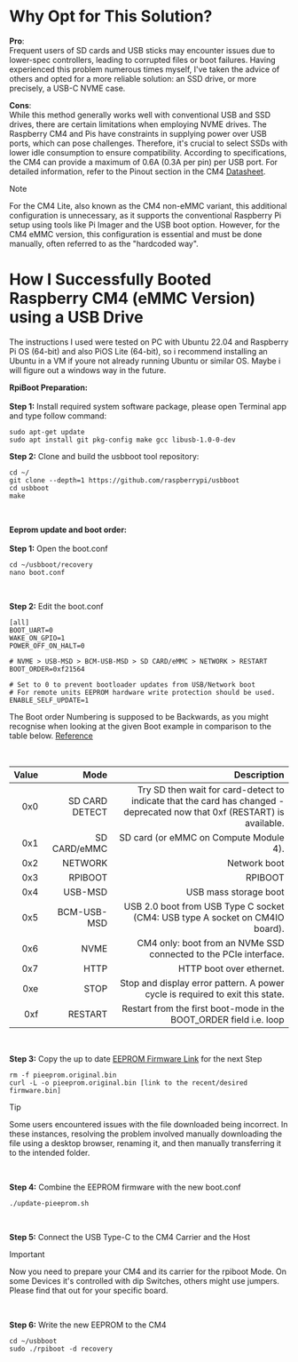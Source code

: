 # Why Opt for This Solution?
**Pro**:<br>
Frequent users of SD cards and USB sticks may encounter issues due to lower-spec controllers, leading to corrupted files or boot failures. Having experienced this problem numerous times myself, I've taken the advice of others and opted for a more reliable solution: an SSD drive, or more precisely, a USB-C NVME case.

**Cons**:<br>
While this method generally works well with conventional USB and SSD drives, there are certain limitations when employing NVME drives. The Raspberry CM4 and Pis have constraints in supplying power over USB ports, which can pose challenges. Therefore, it's crucial to select SSDs with lower idle consumption to ensure compatibility. According to specifications, the CM4 can provide a maximum of 0.6A (0.3A per pin) per USB port. For detailed information, refer to the Pinout section in the CM4 [Datasheet](https://datasheets.raspberrypi.com/cm4/cm4-datasheet.pdf).

>[!NOTE] 
>For the CM4 Lite, also known as the CM4 non-eMMC variant, this additional configuration is unnecessary, as it supports the conventional Raspberry Pi setup using tools like Pi Imager and the USB boot option. However, for the CM4 eMMC version, this configuration is essential and must be done manually, often referred to as the "hardcoded way".


# How I Successfully Booted Raspberry CM4 (eMMC Version) using a USB Drive
The instructions I used were tested on PC with Ubuntu 22.04 and Raspberry Pi OS (64-bit) and also PiOS Lite (64-bit), so i recommend installing an Ubuntu in a VM if youre not already running Ubuntu or similar OS. Maybe i will figure out a windows way in the future.

**RpiBoot Preparation:**<br><br>
**Step 1:** Install required system software package, please open Terminal app and type follow command:
```
sudo apt-get update
sudo apt install git pkg-config make gcc libusb-1.0-0-dev
```

**Step 2:** Clone and build the usbboot tool repository:
```
cd ~/
git clone --depth=1 https://github.com/raspberrypi/usbboot
cd usbboot
make
```
<br>

**Eeprom update and boot order:**<br><br>
**Step 1:** Open the boot.conf
```
cd ~/usbboot/recovery
nano boot.conf
```
<br>

**Step 2:** Edit the boot.conf
```
[all]
BOOT_UART=0
WAKE_ON_GPIO=1
POWER_OFF_ON_HALT=0
 
# NVME > USB-MSD > BCM-USB-MSD > SD CARD/eMMC > NETWORK > RESTART
BOOT_ORDER=0xf21564
 
# Set to 0 to prevent bootloader updates from USB/Network boot
# For remote units EEPROM hardware write protection should be used.
ENABLE_SELF_UPDATE=1
```
The Boot order Numbering is supposed to be Backwards, as you might recognise when looking at the given Boot example in comparison to the table below. [Reference](https://www.raspberrypi.com/documentation/computers/raspberry-pi.html#BOOT_ORDER)

<br>

Value |	Mode |	Description
|-------------:|-------------:|-----:|
0x0 |	SD CARD DETECT |	Try SD then wait for card-detect to indicate that the card has changed - deprecated now that 0xf (RESTART) is available.
0x1 |	SD CARD/eMMC |	SD card (or eMMC on Compute Module 4).
0x2 |	NETWORK |	Network boot
0x3 |	RPIBOOT |	RPIBOOT
0x4 |	USB-MSD |	USB mass storage boot
0x5 |	BCM-USB-MSD |	USB 2.0 boot from USB Type C socket (CM4: USB type A socket on CM4IO board).
0x6 |	NVME |	CM4 only: boot from an NVMe SSD connected to the PCIe interface.
0x7 |	HTTP |	HTTP boot over ethernet.
0xe |	STOP |	Stop and display error pattern. A power cycle is required to exit this state.
0xf |	RESTART |	Restart from the first boot-mode in the BOOT_ORDER field i.e. loop

<br>

**Step 3:** Copy the up to date [EEPROM Firmware Link](https://github.com/raspberrypi/rpi-eeprom/tree/master) for the next Step
```
rm -f pieeprom.original.bin
curl -L -o pieeprom.original.bin [link to the recent/desired firmware.bin]
```
> [!TIP]
> Some users encountered issues with the file downloaded being incorrect. In these instances, resolving the problem involved manually downloading the file using a desktop browser, renaming it, and then manually transferring it to the intended folder.
<br>

**Step 4:** Combine the EEPROM firmware with the new boot.conf
```
./update-pieeprom.sh
```
<br>

**Step 5:**
Connect the USB Type-C to the CM4 Carrier and the Host

> [!IMPORTANT]
> Now you need to prepare your CM4 and its carrier for the rpiboot Mode. On some Devices it's controlled with dip Switches, others might use jumpers. Please find that out for your specific board.
<br>

**Step 6:** Write the new EEPROM to the CM4
```
cd ~/usbboot
sudo ./rpiboot -d recovery
```
<br>

